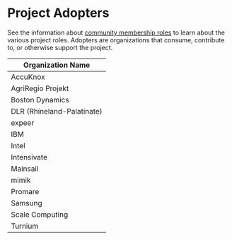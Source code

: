 Project Adopters
================

See the information about [community membership roles](https://wiki.lfedge.org/display/OH/Community+Membership) to learn about the various project roles.  Adopters are organizations that consume, contribute to, or otherwise support the project.

| Organization Name          |
| -------------------------- |
| AccuKnox                   |
| AgriRegio Projekt          |
| Boston Dynamics            |
| DLR (Rhineland-Palatinate) |
| expeer                     |
| IBM                        |
| Intel                      |
| Intensivate                |
| Mainsail                   |
| mimik                      |
| Promare                    |
| Samsung                    |
| Scale Computing            |
| Turnium                    |
